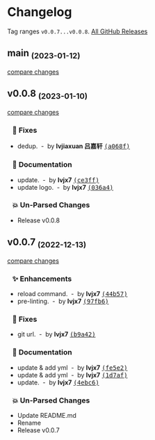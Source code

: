 # Changelog

Tag ranges `v0.0.7...v0.0.8`. [All GitHub Releases]( https://github.com/lvjiaxuan/vscode-eslint-disable/releases)

## main <sub>(2023-01-12)</sub>
[compare changes](https://github.com/lvjiaxuan/vscode-eslint-disable/compare/v0.0.8...main)

## v0.0.8 <sub>(2023-01-10)</sub>
[compare changes](https://github.com/lvjiaxuan/vscode-eslint-disable/compare/v0.0.7...v0.0.8)

### &nbsp;&nbsp;&nbsp;🐛 Fixes

- dedup. &nbsp;-&nbsp; by **lvjiaxuan 吕嘉轩** [<samp>(a068f)</samp>](https://github.com/lvjiaxuan/vscode-eslint-disable/commit/a068fb4)

### &nbsp;&nbsp;&nbsp;📝 Documentation

- update. &nbsp;-&nbsp; by **lvjx7** [<samp>(ce3ff)</samp>](https://github.com/lvjiaxuan/vscode-eslint-disable/commit/ce3ff9a)
- update logo. &nbsp;-&nbsp; by **lvjx7** [<samp>(036a4)</samp>](https://github.com/lvjiaxuan/vscode-eslint-disable/commit/036a4b3)

### &nbsp;&nbsp;&nbsp;💥 Un-Parsed Changes

- Release v0.0.8

## v0.0.7 <sub>(2022-12-13)</sub>
[compare changes](https://github.com/lvjiaxuan/vscode-eslint-disable/compare/v0.0.6...v0.0.7)

### &nbsp;&nbsp;&nbsp;✨ Enhancements

- reload command. &nbsp;-&nbsp; by **lvjx7** [<samp>(44b57)</samp>](https://github.com/lvjiaxuan/vscode-eslint-disable/commit/44b5725)
- pre-linting. &nbsp;-&nbsp; by **lvjx7** [<samp>(97fb6)</samp>](https://github.com/lvjiaxuan/vscode-eslint-disable/commit/97fb63b)

### &nbsp;&nbsp;&nbsp;🐛 Fixes

- git url. &nbsp;-&nbsp; by **lvjx7** [<samp>(b9a42)</samp>](https://github.com/lvjiaxuan/vscode-eslint-disable/commit/b9a42d0)

### &nbsp;&nbsp;&nbsp;📝 Documentation

- update & add yml &nbsp;-&nbsp; by **lvjx7** [<samp>(fe5e2)</samp>](https://github.com/lvjiaxuan/vscode-eslint-disable/commit/fe5e232)
- update & add yml &nbsp;-&nbsp; by **lvjx7** [<samp>(1d7af)</samp>](https://github.com/lvjiaxuan/vscode-eslint-disable/commit/1d7afb3)
- update. &nbsp;-&nbsp; by **lvjx7** [<samp>(4ebc6)</samp>](https://github.com/lvjiaxuan/vscode-eslint-disable/commit/4ebc6f1)

### &nbsp;&nbsp;&nbsp;💥 Un-Parsed Changes

- Update README.md
- Rename
- Release v0.0.7